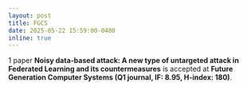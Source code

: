 ```yaml
---
layout: post
title: FGCS
date: 2025-05-22 15:59:00-0400
inline: true
---
```


1 paper **Noisy data-based attack: A new type of untargeted attack in Federated Learning and its countermeasures** is accepted at **Future Generation Computer Systems (Q1 journal, IF: 8.95, H-index: 180)**. 
